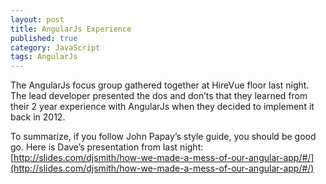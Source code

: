 ```yaml
---
layout: post
title: AngularJs Experience
published: true
category: JavaScript
tags: AngularJs
---
```


The AngularJs focus group gathered together at HireVue floor last night.  The lead developer presented the dos and don’ts that they learned from their 2 year experience with AngularJs when they decided to implement it back in 2012.
 
To summarize, if you follow John Papay’s style guide, you should be good go.  Here is Dave’s presentation from last night:
[http://slides.com/djsmith/how-we-made-a-mess-of-our-angular-app/#/](http://slides.com/djsmith/how-we-made-a-mess-of-our-angular-app/#/)
